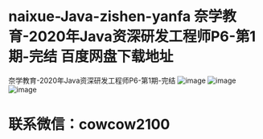 # naixue-Java-zishen-yanfa 奈学教育-2020年Java资深研发工程师P6-第1期-完结  百度网盘下载地址
奈学教育-2020年Java资深研发工程师P6-第1期-完结 
![image](https://user-images.githubusercontent.com/91378327/135024326-1d789805-537b-46c6-b91c-94cbe20d6b80.png)
![image](https://user-images.githubusercontent.com/91378327/135024362-604a84a6-3edd-4da3-8c45-04f033d34f74.png)
![image](https://user-images.githubusercontent.com/91378327/135024389-d54a30c6-6bb2-4559-bfc6-fabee810ea38.png)
# 联系微信：cowcow2100
